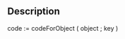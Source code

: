 ﻿<!----------------------------------------------------code := codeForObject ( object ; key ) -> object (Object) -  Object to analyse -> key (Text) -  If recursive call <- code (Text) -  4D code-->## Descriptioncode := codeForObject ( object ; key )